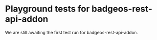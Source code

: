 # Playground tests for badgeos-rest-api-addon
We are still awaiting the first test run for badgeos-rest-api-addon.

